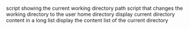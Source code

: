 script showing the current working directory path
script that changes the working directory to the user home directory
display current directory content in a long list
display the content list of the current directory
